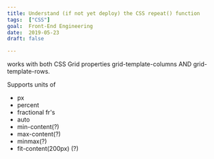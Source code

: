 ```yaml
---
title: Understand (if not yet deploy) the CSS repeat() function
tags:  ["CSS"]
goal:  Front-End Engineering
date:  2019-05-23
draft: false

---
```

works with both CSS Grid properties grid-template-columns AND grid-template-rows.

Supports units of
- px
- percent
- fractional fr's
- auto
- min-content(?)
- max-content(?)
- minmax(?)
- fit-content(200px) (?)

